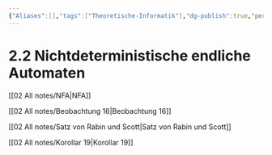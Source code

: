 ```yaml
---
{"Aliases":[],"tags":["Theoretische-Informatik"],"dg-publish":true,"permalink":"/02-all-notes/2-2-nichtdeterministische-endliche-automaten/","dgHomeLink":true,"dgPassFrontmatter":true}
---
```


# 2.2 Nichtdeterministische endliche Automaten
[[02 All notes/NFA|NFA]]

[[02 All notes/Beobachtung 16|Beobachtung 16]]

[[02 All notes/Satz von Rabin und Scott|Satz von Rabin und Scott]]

[[02 All notes/Korollar 19|Korollar 19]]
